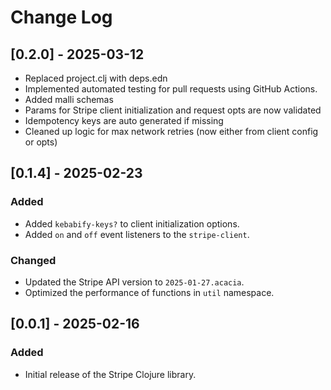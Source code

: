 # Change Log

## [0.2.0] - 2025-03-12

- Replaced project.clj with deps.edn
- Implemented automated testing for pull requests using GitHub Actions.
- Added malli schemas
- Params for Stripe client initialization and request opts are now validated
- Idempotency keys are auto generated if missing
- Cleaned up logic for max network retries (now either from client config or opts)

## [0.1.4] - 2025-02-23

### Added

- Added `kebabify-keys?` to client initialization options.
- Added `on` and `off` event listeners to the `stripe-client`.

### Changed

- Updated the Stripe API version to `2025-01-27.acacia`.
- Optimized the performance of functions in `util` namespace.


## [0.0.1] - 2025-02-16

### Added

- Initial release of the Stripe Clojure library.